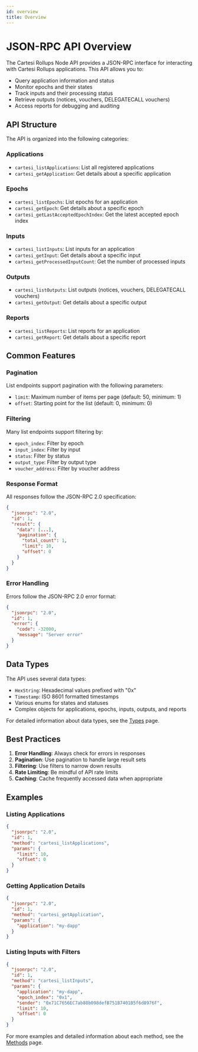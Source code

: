 ```yaml
---
id: overview
title: Overview
---
```


# JSON-RPC API Overview

The Cartesi Rollups Node API provides a JSON-RPC interface for interacting with Cartesi Rollups applications. This API allows you to:

- Query application information and status
- Monitor epochs and their states
- Track inputs and their processing status
- Retrieve outputs (notices, vouchers, DELEGATECALL vouchers)
- Access reports for debugging and auditing

## API Structure

The API is organized into the following categories:

### Applications
- `cartesi_listApplications`: List all registered applications
- `cartesi_getApplication`: Get details about a specific application

### Epochs
- `cartesi_listEpochs`: List epochs for an application
- `cartesi_getEpoch`: Get details about a specific epoch
- `cartesi_getLastAcceptedEpochIndex`: Get the latest accepted epoch index

### Inputs
- `cartesi_listInputs`: List inputs for an application
- `cartesi_getInput`: Get details about a specific input
- `cartesi_getProcessedInputCount`: Get the number of processed inputs

### Outputs
- `cartesi_listOutputs`: List outputs (notices, vouchers, DELEGATECALL vouchers)
- `cartesi_getOutput`: Get details about a specific output

### Reports
- `cartesi_listReports`: List reports for an application
- `cartesi_getReport`: Get details about a specific report

## Common Features

### Pagination
List endpoints support pagination with the following parameters:
- `limit`: Maximum number of items per page (default: 50, minimum: 1)
- `offset`: Starting point for the list (default: 0, minimum: 0)

### Filtering
Many list endpoints support filtering by:
- `epoch_index`: Filter by epoch
- `input_index`: Filter by input
- `status`: Filter by status
- `output_type`: Filter by output type
- `voucher_address`: Filter by voucher address

### Response Format
All responses follow the JSON-RPC 2.0 specification:
```json
{
  "jsonrpc": "2.0",
  "id": 1,
  "result": {
    "data": [...],
    "pagination": {
      "total_count": 1,
      "limit": 10,
      "offset": 0
    }
  }
}
```

### Error Handling
Errors follow the JSON-RPC 2.0 error format:
```json
{
  "jsonrpc": "2.0",
  "id": 1,
  "error": {
    "code": -32000,
    "message": "Server error"
  }
}
```

## Data Types

The API uses several data types:
- `HexString`: Hexadecimal values prefixed with "0x"
- `Timestamp`: ISO 8601 formatted timestamps
- Various enums for states and statuses
- Complex objects for applications, epochs, inputs, outputs, and reports

For detailed information about data types, see the [Types](types) page.

## Best Practices

1. **Error Handling**: Always check for errors in responses
2. **Pagination**: Use pagination to handle large result sets
3. **Filtering**: Use filters to narrow down results
4. **Rate Limiting**: Be mindful of API rate limits
5. **Caching**: Cache frequently accessed data when appropriate

## Examples

### Listing Applications
```json
{
  "jsonrpc": "2.0",
  "id": 1,
  "method": "cartesi_listApplications",
  "params": {
    "limit": 10,
    "offset": 0
  }
}
```

### Getting Application Details
```json
{
  "jsonrpc": "2.0",
  "id": 1,
  "method": "cartesi_getApplication",
  "params": {
    "application": "my-dapp"
  }
}
```

### Listing Inputs with Filters
```json
{
  "jsonrpc": "2.0",
  "id": 1,
  "method": "cartesi_listInputs",
  "params": {
    "application": "my-dapp",
    "epoch_index": "0x1",
    "sender": "0x71C7656EC7ab88b098defB751B7401B5f6d8976F",
    "limit": 10,
    "offset": 0
  }
}
```

For more examples and detailed information about each method, see the [Methods](../methods) page. 